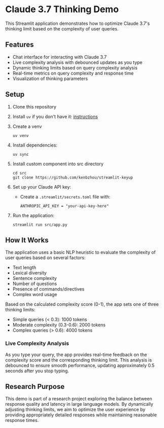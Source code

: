 # Claude 3.7 Thinking Demo

This Streamlit application demonstrates how to optimize Claude 3.7's thinking limit based on the complexity of user queries.

## Features

- Chat interface for interacting with Claude 3.7
- Live complexity analysis with debounced updates as you type
- Dynamic thinking limits based on query complexity analysis
- Real-time metrics on query complexity and response time
- Visualization of thinking parameters

## Setup

1. Clone this repository
2. Install `uv` if you don't have it: [instructions](https://docs.astral.sh/uv/getting-started/installation/)
3. Create a venv
   ```
   uv venv
   ```
4. Install dependencies:
   ```
   uv sync
   ```
5. Install custom component into src directory
   ```
   cd src
   git clone https://github.com/kenbzhou/streamlit-keyup
   ```

6. Set up your Claude API key:
   - Create a `.streamlit/secrets.toml` file with:
     ```
     ANTHROPIC_API_KEY = "your-api-key-here"
     ```

7. Run the application:
   ```
   streamlit run src/app.py
   ```

## How It Works

The application uses a basic NLP heuristic to evaluate the complexity of user queries based on several factors:

- Text length
- Lexical diversity
- Sentence complexity
- Number of questions
- Presence of commands/directives
- Complex word usage

Based on the calculated complexity score (0-1), the app sets one of three thinking limits:
- Simple queries (< 0.3): 1000 tokens
- Moderate complexity (0.3-0.6): 2000 tokens
- Complex queries (> 0.6): 4000 tokens

### Live Complexity Analysis

As you type your query, the app provides real-time feedback on the complexity score and the corresponding thinking limit. This analysis is debounced to ensure smooth performance, updating approximately 0.5 seconds after you stop typing.

## Research Purpose

This demo is part of a research project exploring the balance between response quality and latency in large language models. By dynamically adjusting thinking limits, we aim to optimize the user experience by providing appropriately detailed responses while maintaining reasonable response times.

